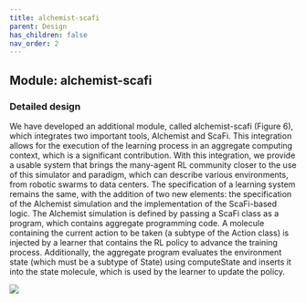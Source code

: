 ```yaml
---
title: alchemist-scafi
parent: Design
has_children: false
nav_order: 2
---
```


## Module: alchemist-scafi

### Detailed design

We have developed an additional module, called alchemist-scafi (Figure 6), which integrates two important tools, Alchemist and ScaFi. This integration allows for the execution of the learning process in an aggregate computing context, which is a significant contribution. With this integration, we provide a usable system that brings the many-agent RL community closer to the use of this simulator and paradigm, which can describe various environments, from robotic swarms to data centers. The specification of a learning system remains the same, with the addition of two new elements: the specification of the Alchemist simulation and the implementation of the ScaFi-based logic. The Alchemist simulation is defined by passing a ScaFi class as a program, which contains aggregate programming code. A molecule containing the current action to be taken (a subtype of the Action class) is injected by a learner that contains the RL policy to advance the training process. Additionally, the aggregate program evaluates the environment state (which must be a subtype of State) using computeState and inserts it into the state molecule, which is used by the learner to update the policy.

![](https://i.imgur.com/P6k4KAO.png)